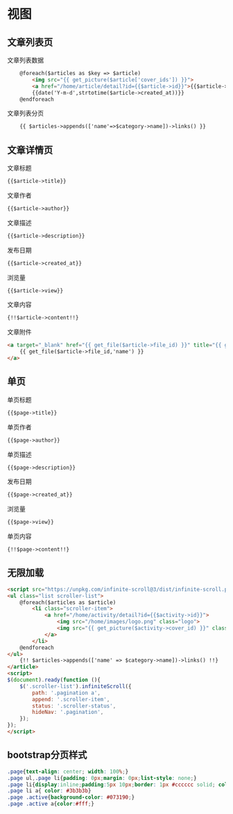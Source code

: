 # 视图

## 文章列表页

文章列表数据
``` html
    @foreach($articles as $key => $article)
        <img src="{{ get_picture($article['cover_ids']) }}">
        <a href="/home/article/detail?id={{$article->id}}">{{$article->title}}</a>
        {{date('Y-m-d',strtotime($article->created_at))}}
    @endforeach
```
文章列表分页
``` html
    {{ $articles->appends(['name'=>$category->name])->links() }}
```

## 文章详情页

文章标题
``` html
{{$article->title}}
```
文章作者
``` html
{{$article->author}}
```
文章描述
``` html
{{$article->description}}
```
发布日期
``` html
{{$article->created_at}}
```
浏览量
``` html
{{$article->view}}
```
文章内容
``` html
{!!$article->content!!}
```
文章附件
``` html
<a target="_blank" href="{{ get_file($article->file_id) }}" title="{{ get_file($article->file_id,'name') }}">
    {{ get_file($article->file_id,'name') }}
</a>
```

## 单页

单页标题
``` html
{{$page->title}}
```
单页作者
``` html
{{$page->author}}
```
单页描述
``` html
{{$page->description}}
```
发布日期
``` html
{{$page->created_at}}
```
浏览量
``` html
{{$page->view}}
```
单页内容
``` html
{!!$page->content!!}
```

## 无限加载
``` html
<script src="https://unpkg.com/infinite-scroll@3/dist/infinite-scroll.pkgd.min.js"></script>
<ul class="list scroller-list">
    @foreach($articles as $article)
        <li class="scroller-item">
            <a href="/home/activity/detail?id={{$activity->id}}">
                <img src="/home/images/logo.png" class="logo">
                <img src="{{ get_picture($activity->cover_id) }}" class="img">
            </a>
        </li>
    @endforeach
</ul>
    {!! $articles->appends(['name' => $category->name])->links() !!}
</article>
<script>
$(document).ready(function (){
    $('.scroller-list').infiniteScroll({
        path: '.pagination a',
        append: '.scroller-item',
        status: '.scroller-status',
        hideNav: '.pagination',
    });
});
</script>
```

## bootstrap分页样式
~~~ css
.page{text-align: center; width: 100%;}
.page ul,.page li{padding: 0px;margin: 0px;list-style: none;}
.page li{display:inline;padding:5px 10px;border: 1px #cccccc solid; color: #3b3b3b}
.page li a{ color: #3b3b3b}
.page .active{background-color: #073190;}
.page .active a{color:#fff;}
~~~